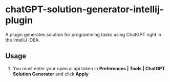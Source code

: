 # chatGPT-solution-generator-intellij-plugin
A plugin generates solution for programming tasks using ChatGPT right in the IntelliJ IDEA.

## Usage
1. You must enter your open ai api token in __Preferences | Tools | ChatGPT Solution Generator__ and click __Apply__
